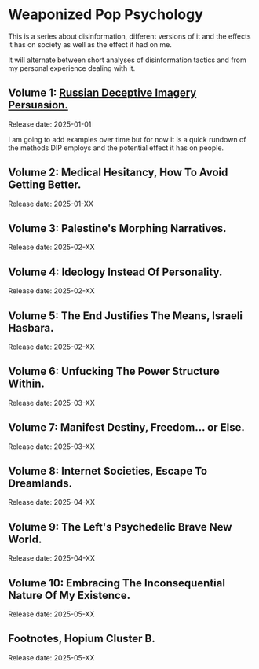# Weaponized Pop Psychology

This is a series about disinformation, different versions of it and the effects it has on society as well as the effect it had on me.

It will alternate between short analyses of disinformation tactics and from my personal experience dealing with it.

## Volume 1: [Russian Deceptive Imagery Persuasion.](https://spore.bearblog.dev/weaponized-pop-psychology-v1/)

Release date: 2025-01-01

I am going to add examples over time but for now it is a quick rundown of the methods DIP employs and the potential effect it has on people.

## Volume 2: Medical Hesitancy, How To Avoid Getting Better.

Release date: 2025-01-XX

## Volume 3: Palestine's Morphing Narratives.

Release date: 2025-02-XX

## Volume 4: Ideology Instead Of Personality.

Release date: 2025-02-XX

## Volume 5: The End Justifies The Means, Israeli Hasbara.

Release date: 2025-02-XX

## Volume 6: Unfucking The Power Structure Within.

Release date: 2025-03-XX

## Volume 7: Manifest Destiny, Freedom... or Else.

Release date: 2025-03-XX

## Volume 8: Internet Societies, Escape To Dreamlands.

Release date: 2025-04-XX

## Volume 9: The Left's Psychedelic Brave New World.

Release date: 2025-04-XX

## Volume 10: Embracing The Inconsequential Nature Of My Existence.

Release date: 2025-05-XX

## Footnotes, Hopium Cluster B.

Release date: 2025-05-XX